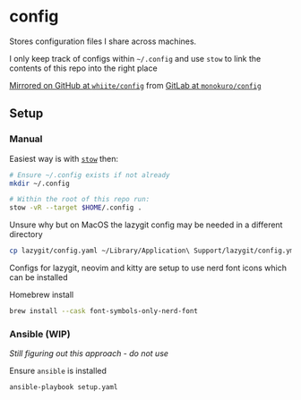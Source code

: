 # config

Stores configuration files I share across machines.

I only keep track of configs within `~/.config` and use `stow` to link
the contents of this repo into the right place

[Mirrored on GitHub at `whiite/config`](https://github.com/whiite/config) from [GitLab at `monokuro/config`](https://gitlab.com/monokuro/config)

## Setup

### Manual

Easiest way is with [`stow`](https://www.gnu.org/software/stow/) then:

```bash
# Ensure ~/.config exists if not already
mkdir ~/.config

# Within the root of this repo run:
stow -vR --target $HOME/.config .
```

Unsure why but on MacOS the lazygit config may be needed in a different directory

```bash
cp lazygit/config.yaml ~/Library/Application\ Support/lazygit/config.yml
```

Configs for lazygit, neovim and kitty are setup to use nerd font icons which can be installed

Homebrew install

```bash
brew install --cask font-symbols-only-nerd-font
```

### Ansible (WIP)

_Still figuring out this approach - do not use_

Ensure `ansible` is installed

```bash
ansible-playbook setup.yaml
```
